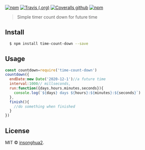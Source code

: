 [![npm](https://img.shields.io/npm/v/time-count-down.svg?style=flat-square)](https://www.npmjs.com/package/time-count-down)
[![Travis (.org)](https://img.shields.io/travis/insonghua2/time-count-down.svg?style=flat-square)](https://travis-ci.org/insonghua2/time-count-down)
[![Coveralls github](https://img.shields.io/coveralls/github/insonghua2/time-count-down.svg?style=flat-square)](https://coveralls.io/github/insonghua2/time-count-down)
[![npm](https://img.shields.io/npm/dt/time-count-down.svg?style=flat-square)](https://www.npmjs.com/package/time-count-down)

>   Simple timer count down for future time




## Install

```bash
  $ npm install time-count-down --save
```

## Usage

```js
const countdown=require('time-count-down')
countdown({
  endDate:new Date('2020-12-1')//a future time
  interval:1000// millseconds,
  run:function({days,hours,minutes,seconds}){
    console.log(`${days} days ${hours}:${minutes}:${seconds}`)
  },
  finish(){
    //do something when finished
  }
})

```









## License

MIT © [insonghua2](https://github.com/insonghua2).





